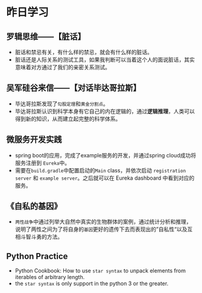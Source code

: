 # 昨日学习

## 罗辑思维——【脏话】

- 脏话和禁忌有关，有什么样的禁忌，就会有什么样的脏话。
- 脏话还是人际关系的测试工具，如果我判断可以当着这个人的面说脏话，其实意味着对方通过了我们的亲密关系测试。

## 吴军硅谷来信——【对话毕达哥拉斯】

- 毕达哥拉斯发现了`勾股定理`和`黄金分割点`。
- 毕达哥拉斯认识到科学本身有它自己的内在逻辑的，通过**逻辑推理**，人类可以得到新的知识，从而建立起完整的科学体系。

## 微服务开发实践

- spring boot的应用，完成了example服务的开发，并通过spring cloud成功将服务注册到 `Eureka`中。
- 需要在`build.gradle`中配置启动的`Main` class，并依次启动 `registration server` 和 `example server`。之后就可以在 Eureka dashboard 中看到对应的服务。

## 《自私的基因》

- `两性战争`中通过列举大自然中真实的生物群体的案例，通过统计分析和推理，说明了两性之间为了将自身的`基因`更好的遗传下去而表现出的”自私性“以及互相斗智斗勇的方法。

## Python Practice

- Python Cookbook: How to use `star syntax` to unpack elements from iterables of arbitrary length.
- the `star syntax` is only support in the python 3 or the greater.